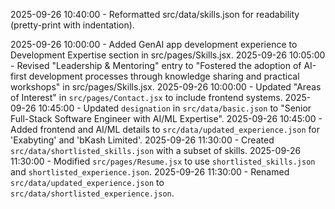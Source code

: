 2025-09-26 10:40:00 - Reformatted src/data/skills.json for readability (pretty-print with indentation).

2025-09-26 10:00:00 - Added GenAI app development experience to Development Expertise section in src/pages/Skills.jsx.
2025-09-26 10:05:00 - Revised "Leadership & Mentoring" entry to "Fostered the adoption of AI-first development processes through knowledge sharing and practical workshops" in src/pages/Skills.jsx.
2025-09-26 10:00:00 - Updated "Areas of Interest" in `src/pages/Contact.jsx` to include frontend systems.
2025-09-26 10:45:00 - Updated `designation` in `src/data/basic.json` to "Senior Full-Stack Software Engineer with AI/ML Expertise".
2025-09-26 10:45:00 - Added frontend and AI/ML details to `src/data/updated_experience.json` for 'Exabyting' and 'bKash Limited'.
2025-09-26 11:30:00 - Created `src/data/shortlisted_skills.json` with a subset of skills.
2025-09-26 11:30:00 - Modified `src/pages/Resume.jsx` to use `shortlisted_skills.json` and `shortlisted_experience.json`.
2025-09-26 11:30:00 - Renamed `src/data/updated_experience.json` to `src/data/shortlisted_experience.json`.
